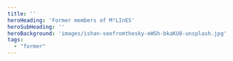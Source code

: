 ```yaml
---
title: ''
heroHeading: 'Former members of M²LInES'
heroSubHeading: ''
heroBackground: 'images/ishan-seefromthesky-eWSh-bkaKU8-unsplash.jpg'
tags:
  - "former"
---
```

